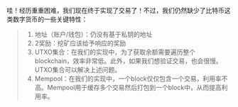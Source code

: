 哇！经历重重困难，我们现在终于实现了交易了！不过，我们仍然缺少了比特币这类数字货币的一些关键特性：

> 1. 地址（账户/钱包）：仍没有基于私钥的地址
> 2. 2奖励：挖矿应该给予响应的奖励
> 3. UTXO集合：在我们的实现中，为了获取余额需要遍历整个blockchain，效率非常低。此外，如果我们想验证交易，也会很慢。UTXO集合可以解决上述问题。
> 4. Mempool：在我们的实现中，一个block仅仅包含一个交易，利用率不高。Mempool用于缓存多个交易然后打包到一个block中，从而提高利用率。



